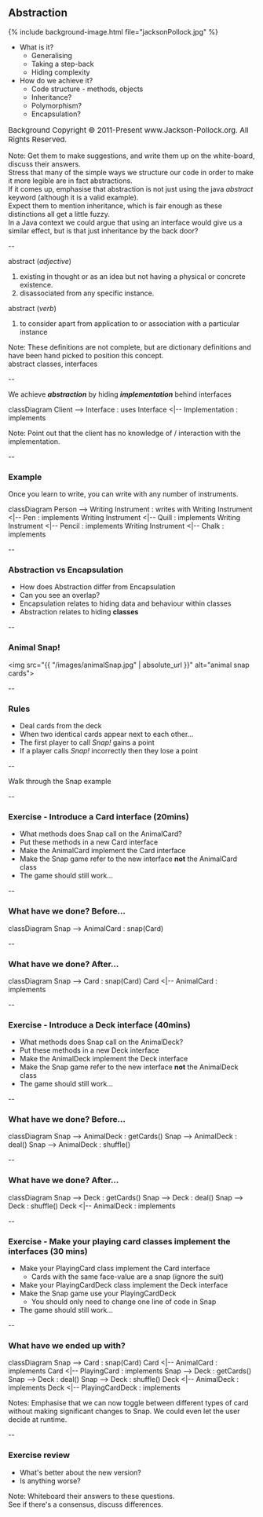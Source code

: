 ## Abstraction

{% include background-image.html file="jacksonPollock.jpg" %}

+ What is it?
    + Generalising
    + Taking a step-back
    + Hiding complexity
+ How do we achieve it?
    + Code structure - methods, objects
    + Inheritance?
    + Polymorphism?
    + Encapsulation?

<p style="float:bottom;font-size:15px">Background Copyright © 2011-Present www.Jackson-Pollock.org. All Rights Reserved.</p>

Note:
Get them to make suggestions, and write them up on the white-board, discuss their answers.  
Stress that many of the simple ways we structure our code in order to make it more legible are in fact abstractions.  
If it comes up, emphasise that abstraction is not just using the java _abstract_ keyword (although it is a valid example).  
Expect them to mention inheritance, which is fair enough as these distinctions all get a little fuzzy.  
In a Java context we could argue that using an interface would give us a similar effect, but is that just inheritance by the back door?  

--

abstract (*adjective*)

1. existing in thought or as an idea but not having a physical or concrete existence.
1. disassociated from any specific instance.

abstract (*verb*)

1. to consider apart from application to or association with a particular instance

Note: These definitions are not complete, but are dictionary definitions and have been hand picked to position this concept.  
  abstract classes, interfaces

--

We achieve ***abstraction*** by hiding
***implementation*** behind interfaces


<mermaid>
classDiagram
    Client --> Interface : uses
    Interface <|-- Implementation : implements
</mermaid>

Note: Point out that the client has no knowledge of / interaction with the implementation.   

--

### Example

Once you learn to write, you can write with any number of instruments.

<mermaid>
classDiagram
    Person --> Writing Instrument : writes with
    Writing Instrument <|-- Pen : implements
    Writing Instrument <|-- Quill : implements
    Writing Instrument <|-- Pencil : implements
    Writing Instrument <|-- Chalk : implements
</mermaid>

--

### Abstraction vs Encapsulation

+ How does Abstraction differ from Encapsulation
+ Can you see an overlap?
+ Encapsulation relates to hiding data and behaviour within classes
+ Abstraction relates to hiding **classes**

--

### Animal Snap!

<img src="{{ "/images/animalSnap.jpg" | absolute_url }}" alt="animal snap cards">

--

### Rules

+ Deal cards from the deck
+ When two identical cards appear next to each other...
+ The first player to call _Snap!_ gains a point
+ If a player calls _Snap!_ incorrectly then they lose a point

--

Walk through the Snap example

--

### Exercise - Introduce a Card interface (20mins)

* What methods does Snap call on the AnimalCard?
* Put these methods in a new Card interface
* Make the AnimalCard implement the Card interface
* Make the Snap game refer to the new interface **not** the AnimalCard class
* The game should still work...

--

### What have we done? Before…

<mermaid>
classDiagram
  Snap --> AnimalCard : snap(Card)
</mermaid>

--

### What have we done? After…

<mermaid>
classDiagram
  Snap --> Card : snap(Card)
  Card <|-- AnimalCard : implements
</mermaid>

--

### Exercise - Introduce a Deck interface (40mins)

* What methods does Snap call on the AnimalDeck?
* Put these methods in a new Deck interface
* Make the AnimalDeck implement the Deck interface
* Make the Snap game refer to the new interface **not** the AnimalDeck class
* The game should still work...

--

### What have we done? Before…

<mermaid>
classDiagram
  Snap --> AnimalDeck : getCards()
  Snap --> AnimalDeck : deal()
  Snap --> AnimalDeck : shuffle()
</mermaid>


--

### What have we done? After…

<mermaid>
classDiagram
  Snap --> Deck : getCards()
  Snap --> Deck : deal()
  Snap --> Deck : shuffle()
  Deck <|-- AnimalDeck : implements
</mermaid>

--

### Exercise - Make your playing card classes implement the interfaces (30 mins)

* Make your PlayingCard class implement the Card interface
  * Cards with the same face-value are a snap (ignore the suit)
* Make your PlayingCardDeck class implement the Deck interface
* Make the Snap game use your PlayingCardDeck
  * You should only need to change one line of code in Snap
* The game should still work...



--

### What have we ended up with?

<mermaid>
classDiagram
  Snap --> Card : snap(Card)
  Card <|-- AnimalCard : implements
  Card <|-- PlayingCard : implements
  Snap --> Deck : getCards()
  Snap --> Deck : deal()
  Snap --> Deck : shuffle()
  Deck <|-- AnimalDeck : implements
  Deck <|-- PlayingCardDeck : implements
</mermaid>

Notes:
Emphasise that we can now toggle between different types of card without making significant changes to Snap.
We could even let the user decide at runtime.

--

### Exercise review

+ What's better about the new version?
+ Is anything worse?

Note:
Whiteboard their answers to these questions.  
See if there's a consensus, discuss differences.  

